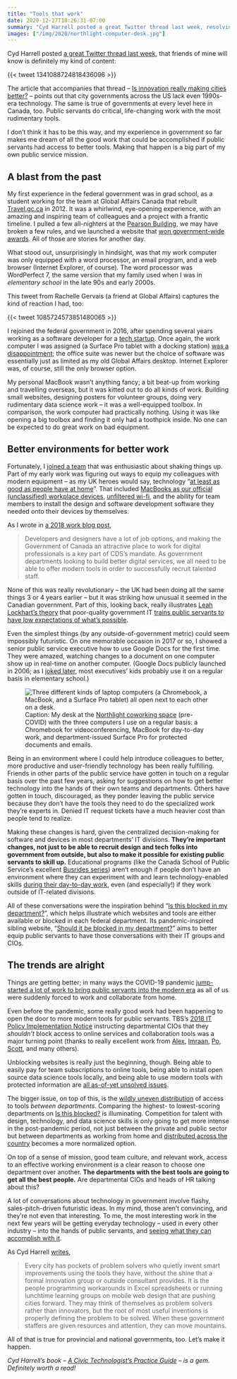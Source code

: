 ```yaml
---
title: "Tools that work"
date: 2020-12-27T18:26:31-07:00
summary: "Cyd Harrell posted a great Twitter thread last week, resolving that “all government offices need fast broadband, fast wi-fi, productivity and collaboration software suites that play well with others, and the building blocks of modern website building and digital communication. Just like they need walls, a roof, and HVAC.” Public servants do critical, life-changing work with the most rudimentary tools. Equipping them with better tools is a big part of own public service mission."
images: ["/img/2020/northlight-computer-desk.jpg"]
---
```


Cyd Harrell posted [a great Twitter thread last week](https://twitter.com/cydharrell/status/1341088724818436096), that friends of mine will know is definitely my kind of content:

{{< tweet 1341088724818436096 >}}

The article that accompanies that thread – [Is innovation really making cities better?](https://citymonitor.ai/government/budgets/is-innovation-really-making-cities-better) – points out that city governments across the US lack even 1990s-era technology. The same is true of governments at every level here in Canada, too. Public servants do critical, life-changing work with the most rudimentary tools. 

I don’t think it has to be this way, and my experience in government so far makes me dream of all the good work that could be accomplished if public servants had access to better tools. Making that happen is a big part of my own public service mission.

## A blast from the past

My first experience in the federal government was in grad school, as a student working for the team at Global Affairs Canada that rebuilt [Travel.gc.ca](https://travel.gc.ca/) in 2012. It was a whirlwind, eye-opening experience, with an amazing and inspiring team of colleagues and a project with a frantic timeline. I pulled a few all-nighters at the [Pearson Building](https://en.wikipedia.org/wiki/Lester_B._Pearson_Building), we may have broken a few rules, and we launched a website that [won government-wide awards](https://twitter.com/GTEC/status/387349327590748160). All of those are stories for another day.

What stood out, unsurprisingly in hindsight, was that my work computer was only equipped with a word processor, an email program, and a web browser (Internet Explorer, of course). The word processor was WordPerfect 7, the same version that my family used when I was in _elementary school_ in the late 90s and early 2000s. 

This tweet from Rachelle Gervais (a friend at Global Affairs) captures the kind of reaction I had, too:

{{< tweet 1085724573851480065 >}}

I rejoined the federal government in 2016, after spending several years working as a software developer for a [tech startup](https://viamo.io/). Once again, the work computer I was assigned (a Surface Pro tablet with a docking station) [was a disappointment](https://twitter.com/seansworkcomput); the office suite was newer but the choice of software was essentially just as limited as my old Global Affairs desktop. Internet Explorer was, of course, still the only browser option.

My personal MacBook wasn’t anything fancy; a bit beat-up from working and travelling overseas, but it was kitted out to do all kinds of work. Building small websites, designing posters for volunteer groups, doing very rudimentary data science work – it was a well-equipped toolbox. In comparison, the work computer had practically nothing. Using it was like opening a big toolbox and finding it only had a toothpick inside. No one can be expected to do great work on bad equipment. 

## Better environments for better work

Fortunately, I [joined a team](https://digital.canada.ca/) that was enthusiastic about shaking things up. Part of my early work was figuring out ways to equip my colleagues with modern equipment – as my UK heroes would say, technology “[at least as good as people have at home](https://cabinetofficetechnology.blog.gov.uk/2015/02/12/choosing-technology-that-is-at-least-as-good-as-people-have-at-home/)”. That included [MacBooks as our official (unclassified) workplace devices](https://digital.canada.ca/2018/06/27/tools-to-do-good-work/), [unfiltered wi-fi](https://digital.canada.ca/2019/02/06/getting-external-wi-fi-in-government-offices/), and the ability for team members to install the design and software development software they needed onto their devices by themselves.

As I wrote in [a 2018 work blog post](https://digital.canada.ca/2018/06/27/tools-to-do-good-work/),

> Developers and designers have a lot of job options, and making the Government of Canada an attractive place to work for digital professionals is a key part of CDS’s mandate. As government departments looking to build better digital services, we all need to be able to offer modern tools in order to successfully recruit talented staff.

None of this was really revolutionary – the UK had been doing all the same things 3 or 4 years earlier – but it was striking how unusual it seemed in the Canadian government. Part of this, looking back, really illustrates [Leah Lockhart’s theory](https://medium.com/@lml10/i-dont-know-how-to-use-a-computer-the-stories-of-our-most-dangerous-public-servants-9513a91e988b) that poor-quality government IT [trains public servants to have low expectations of what’s possible](/2020/05/20/the-cycle-of-bad-government-software/). 

Even the simplest things (by any outside-of-government metric) could seem impossibly futuristic. On one memorable occasion in 2017 or so, I showed a senior public service executive how to use Google Docs for the first time. They were amazed, watching changes to a document on one computer show up in real-time on another computer. (Google Docs publicly launched in 2006; as I [joked later](https://twitter.com/sboots/status/1235259281823404034), most executives’ kids probably use it on a regular basis in elementary school.)

<figure>
  <img src="/img/2020/northlight-computer-desk.jpg" class="img-fluid" alt="Three different kinds of laptop computers (a Chromebook, a MacBook, and a Surface Pro tablet) all open next to each other on a desk." title="It makes for a …slightly heavy bike commute.">
  <figcaption><span class="sr-only">Caption: </span>My desk at the <a href="https://www.yukonstruct.com/cospace/">Northlight coworking space</a> (pre-COVID) with the three computers I use on a regular basis: a Chromebook for videoconferencing, MacBook for day-to-day work, and department-issued Surface Pro for protected documents and emails.</figcaption>
</figure>

Being in an environment where I could help introduce colleagues to better, more productive and user-friendly technology has been really fulfilling. Friends in other parts of the public service have gotten in touch on a regular basis over the past few years, asking for suggestions on how to get better technology into the hands of their own teams and departments. Others have gotten in touch, discouraged, as they ponder leaving the public service because they don’t have the tools they need to do the specialized work they’re experts in. Denied IT request tickets have a much heavier cost than people tend to realize.

Making these changes is hard, given the centralized decision-making for software and devices in most departments’ IT divisions. **They’re important changes, not just to be able to recruit design and tech folks into government from outside, but also to make it possible for existing public servants to skill up.** Educational programs (like the Canada School of Public Service’s excellent [Busrides series](https://www.busrides-trajetsenbus.ca/)) aren’t enough if people don’t have an environment where they can experiment with and learn technology-enabled skills [during their day-to-day work](/2020/01/02/bridging-the-technology-policy-gap/), even (and especially!) if they work outside of IT-related divisions. 

All of these conversations were the inspiration behind “[Is this blocked in my department?](https://isthisblockedinmydepartment.ca/)”, which helps illustrate which websites and tools are either available or blocked in each federal department. Its pandemic-inspired sibling website, “[Should it be blocked in my department?](https://shoulditbeblockedinmydepartment.ca/)” aims to better equip public servants to have those conversations with their IT groups and CIOs.

## The trends are alright

Things are getting better; in many ways the COVID-19 pandemic [jump-started a lot of work to bring public servants into the modern era](/2020/05/22/crisis-bureaucracies-and-change/) as all of us were suddenly forced to work and collaborate from home. 

Even before the pandemic, some really good work had been happening to open the door to more modern tools for public servants. TBS’s [2018 IT Policy Implementation Notice](http://www.tbs-sct.gc.ca/pol/doc-eng.aspx?id=32588#cha5) instructing departmental CIOs that they _shouldn’t_ block access to online services and collaboration tools was a major turning point (thanks to really excellent work from [Alex](https://www.linkedin.com/in/alex-benay-1a036721/), [Imraan](https://twitter.com/ibashx), [Po](https://twitter.com/_PoTeaD), [Scott](https://twitter.com/scottnlevac), and many others). 

Unblocking websites is really just the beginning, though. Being able to easily pay for team subscriptions to online tools, being able to install open source data science tools locally, and being able to use modern tools with protected information are [all as-of-yet unsolved issues](/2019/12/26/suggestions-for-the-next-gc-cio/). 

The bigger issue, on top of this, is the [wildly uneven distribution](https://twitter.com/fwd50conf/status/1324773603246854144) of access to tools _between departments_. Comparing the highest- to lowest-scoring departments on [Is this blocked?](https://isthisblockedinmydepartment.ca/) is illuminating. Competition for talent with design, technology, and data science skills is only going to get more intense in the post-pandemic period, not just between the private and public sector but between departments as working from home and [distributed across the country](https://twitter.com/CDS_GC/status/1238480380698730504) becomes a more normalized option. 

On top of a sense of mission, good team culture, and relevant work, access to an effective working environment is a clear reason to choose one department over another. **The departments with the best tools are going to get all the best people.** Are departmental CIOs and heads of HR talking about this?

A lot of conversations about technology in government involve flashy, sales-pitch-driven futuristic ideas. In my mind, those aren’t convincing, and they’re not even that interesting. To me, the most interesting work in the next few years will be getting everyday technology – used in every other industry – into the hands of public servants, and [seeing what they can accomplish with it](https://twitter.com/sboots/status/1230751924170833920). 

As Cyd Harrell [writes](https://citymonitor.ai/government/budgets/is-innovation-really-making-cities-better),

> Every city has pockets of problem solvers who quietly invent smart improvements using the tools they have, without the shine that a formal innovation group or outside consultant provides. It is the people programming workarounds in Excel spreadsheets or running lunchtime learning groups on mobile web design that are pushing cities forward. They may think of themselves as problem solvers rather than innovators, but the root of most useful inventions is properly defining the problem to be solved. When these government staffers are given resources and attention, they can move mountains.

All of that is true for provincial and national governments, too. Let’s make it happen.

_Cyd Harrell’s book – [A Civic Technologist’s Practice Guide](https://cydharrell.com/book/) – is a gem. Definitely worth a read!_
